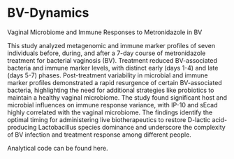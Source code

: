# BV-Dynamics
Vaginal Microbiome and Immune Responses to Metronidazole in BV

This study analyzed metagenomic and immune marker profiles of seven individuals before, during, and after a 7-day course of metronidazole treatment for bacterial vaginosis (BV). Treatment reduced BV-associated bacteria and immune marker levels, with distinct early (days 1-4) and late (days 5-7) phases. Post-treatment variability in microbial and immune marker profiles demonstrated a rapid resurgence of certain BV-associated bacteria, highlighting the need for additional strategies like probiotics to maintain a healthy vaginal microbiome. The study found significant host and microbial influences on immune response variance, with IP-10 and sEcad highly correlated with the vaginal microbiome. The findings identify the optimal timing for administering live biotherapeutics to restore D-lactic acid-producing Lactobacillus species dominance and underscore the complexity of BV infection and treatment response among different people.

Analytical code can be found here. 
